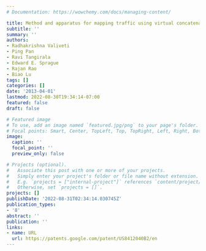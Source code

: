 ```yaml
---
# Documentation: https://wowchemy.com/docs/managing-content/

title: Method and apparatus for mapping traffic using virtual concatenation
subtitle: ''
summary: ''
authors:
- Radhakrishna Valiveti
- Ping Pan
- Ravi Tangirala
- Edward E. Sprague
- Rajan Rao
- Biao Lu
tags: []
categories: []
date: '2013-04-01'
lastmod: 2022-08-30T19:34:14-07:00
featured: false
draft: false

# Featured image
# To use, add an image named `featured.jpg/png` to your page's folder.
# Focal points: Smart, Center, TopLeft, Top, TopRight, Left, Right, BottomLeft, Bottom, BottomRight.
image:
  caption: ''
  focal_point: ''
  preview_only: false

# Projects (optional).
#   Associate this post with one or more of your projects.
#   Simply enter your project's folder or file name without extension.
#   E.g. `projects = ["internal-project"]` references `content/project/deep-learning/index.md`.
#   Otherwise, set `projects = []`.
projects: []
publishDate: '2022-08-31T02:34:14.030745Z'
publication_types:
- '8'
abstract: ''
publication: ''
links:
- name: URL
  url: https://patents.google.com/patent/US8412040B2/en
---
```

